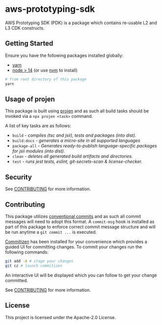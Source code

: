 # aws-prototyping-sdk

AWS Prototyping SDK (PDK) is a package which contains re-usable L2 and L3 CDK constructs.

## Getting Started

Ensure you have the following packages installed globally:

* [yarn](https://classic.yarnpkg.com/lang/en/docs/install/#mac-stable)
* [node > 14](https://nodejs.org/en/download/package-manager/) (or use [nvm](https://github.com/nvm-sh/nvm#installing-and-updating) to install)

```bash
# from root directory of this package
yarn
```

## Usage of projen

This package is built using [projen](https://github.com/projen/projen) and as such all build tasks should be invoked
via a `npx projen <task>` command.

A list of key tasks are as follows:

* `build` - *compiles (tsc and jsii), tests and packages (into dist).*
* `build:docs` - *generates a micro-site in all supported languages*
* `package-all` - *Generates ready-to-publish language-specific packages for jsii modules (into dist).*
* `clean` - *deletes all generated build artifacts and directories.*
* `test` - *runs jest tests, eslint, git-secrets-scan & license-checker.*

## Security

See [CONTRIBUTING](CONTRIBUTING.md#security-issue-notifications) for more information.

## Contributing

This package utilizes [conventional commits](https://www.conventionalcommits.org/en/v1.0.0/) and as such all
commit messages will need to adopt this format. A `commit-msg` hook is installed as part of this package to 
enforce correct commit message structure and will be run anytime a `git commit ...` is executed.

[Commitizen](https://github.com/commitizen/cz-cli) has been installed for your convenience which provides a guided UI
for committing changes. To commit your changes run the following commands:

```bash
git add -A # stage your changes
git cz # launch commitizen
```

An interactive UI will be displayed which you can follow to get your change committed.

See [CONTRIBUTING](CONTRIBUTING.md) for more information.

## License

This project is licensed under the Apache-2.0 License.
